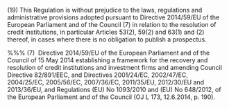 (19) This Regulation is without prejudice to the laws, regulations and administrative provisions adopted pursuant to Directive 2014/59/EU of the European Parliament and of the Council (7) in relation to the resolution of credit institutions, in particular Articles 53(2), 59(2) and 63(1) and (2) thereof, in cases where there is no obligation to publish a prospectus.

%%% (7)  Directive 2014/59/EU of the European Parliament and of the Council of 15 May 2014 establishing a framework for the recovery and resolution of credit institutions and investment firms and amending Council Directive 82/891/EEC, and Directives 2001/24/EC, 2002/47/EC, 2004/25/EC, 2005/56/EC, 2007/36/EC, 2011/35/EU, 2012/30/EU and 2013/36/EU, and Regulations (EU) No 1093/2010 and (EU) No 648/2012, of the European Parliament and of the Council (OJ L 173, 12.6.2014, p. 190).